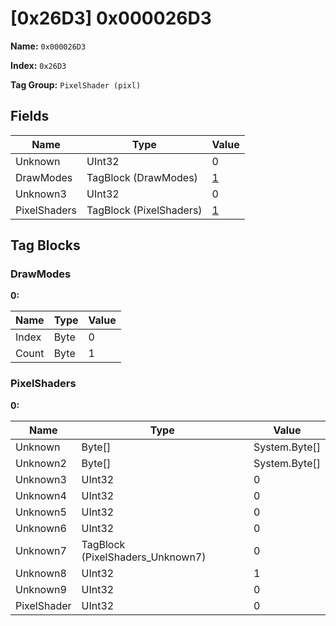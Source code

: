# [0x26D3] 0x000026D3

**Name:** ```0x000026D3```

**Index:** ```0x26D3```

**Tag Group:** ```PixelShader (pixl)```

## Fields

Name	| Type	| Value
---	|---	|---	|
Unknown	|UInt32	|0
DrawModes	|TagBlock (DrawModes)	|[1](#drawmodes)
Unknown3	|UInt32	|0
PixelShaders	|TagBlock (PixelShaders)	|[1](#pixelshaders)


## Tag Blocks

### DrawModes

**0:**

Name	| Type	| Value
---	|---	|---	|
Index	|Byte	|0
Count	|Byte	|1


### PixelShaders

**0:**

Name	| Type	| Value
---	|---	|---	|
Unknown	|Byte[]	|System.Byte[]
Unknown2	|Byte[]	|System.Byte[]
Unknown3	|UInt32	|0
Unknown4	|UInt32	|0
Unknown5	|UInt32	|0
Unknown6	|UInt32	|0
Unknown7	|TagBlock (PixelShaders_Unknown7)	|0
Unknown8	|UInt32	|1
Unknown9	|UInt32	|0
PixelShader	|UInt32	|0


